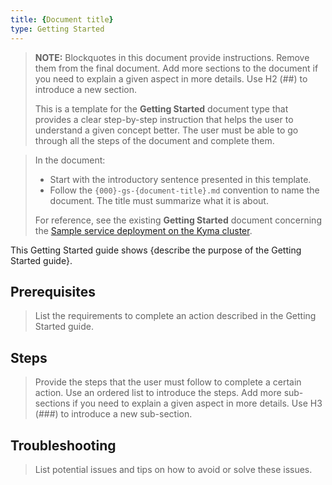 ```yaml
---
title: {Document title}
type: Getting Started
---
```


>**NOTE:** Blockquotes in this document provide instructions. Remove them from the final document. Add more sections to the document if you need to explain a given aspect in more details. Use H2 (##) to introduce a new section.
>
>This is a template for the **Getting Started** document type that provides a clear step-by-step instruction that helps the user to understand a given concept better. The user must be able to go through all the steps of the document and complete them.

>  In the document:
> * Start with the introductory sentence presented in this template.
> * Follow the `{000}-gs-{document-title}.md` convention to name the document. The title must summarize what it is about.
>
> For reference, see the existing **Getting Started** document concerning the [Sample service deployment on the Kyma cluster](https://github.com/kyma-project/kyma/blob/master/docs/kyma/docs/034-gs-sample-service-deployment-to-cluster.md).


This Getting Started guide shows {describe the purpose of the Getting Started guide}.

## Prerequisites

> List the requirements to complete an action described in the Getting Started guide.

## Steps

> Provide the steps that the user must follow to complete a certain action. Use an ordered list to introduce the steps. Add more sub-sections if you need to explain a given aspect in more details. Use H3 (###) to introduce a new sub-section.

## Troubleshooting

> List potential issues and tips on how to avoid or solve these issues.
